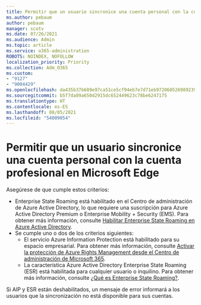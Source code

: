 ```yaml
---
title: Permitir que un usuario sincronice una cuenta personal con la cuenta profesional en Microsoft Edge
ms.author: pebaum
author: pebaum
manager: scotv
ms.date: 07/26/2021
ms.audience: Admin
ms.topic: article
ms.service: o365-administration
ROBOTS: NOINDEX, NOFOLLOW
localization_priority: Priority
ms.collection: Adm_O365
ms.custom:
- "9127"
- "9004429"
ms.openlocfilehash: da435b37b689e97ca51ce5cf94eb7e7d71eb972060526989239310fac1460628
ms.sourcegitcommit: b5f7da89a650d2915dc652449623c78be6247175
ms.translationtype: HT
ms.contentlocale: es-ES
ms.lasthandoff: 08/05/2021
ms.locfileid: "54009054"
---
```

# <a name="enable-a-user-to-sync-a-personal-account-with-the-work-account-in-microsoft-edge"></a>Permitir que un usuario sincronice una cuenta personal con la cuenta profesional en Microsoft Edge

Asegúrese de que cumple estos criterios:

- Enterprise State Roaming está habilitado en el Centro de administración de Azure Active Directory, lo que requiere una suscripción para Azure Active Directory Premium o Enterprise Mobility + Security (EMS). Para obtener más información, consulte [Habilitar Enterprise State Roaming en Azure Active Directory](/azure/active-directory/devices/enterprise-state-roaming-enable).
- Se cumple uno o dos de los criterios siguientes:
    - El servicio Azure Information Protection está habilitado para su espacio empresarial. Para obtener más información, consulte [Activar la protección de Azure Rights Management desde el Centro de administración de Microsoft 365](/azure/information-protection/activate-office365).
    - La característica Azure Active Directory Enterprise State Roaming (ESR) está habilitada para cualquier usuario o inquilino. Para obtener más información, consulte [¿Qué es Enterprise State Roaming?](/azure/active-directory/devices/enterprise-state-roaming-overview).

Si AIP y ESR están deshabilitados, un mensaje de error informará a los usuarios que la sincronización no está disponible para sus cuentas.
